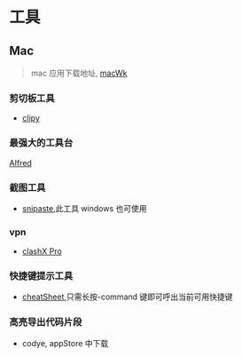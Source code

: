 # 工具

>

## Mac

> mac 应用下载地址, [macWk](https://macwk.com/)

### 剪切板工具

- [clipy](https://clipy-app.com/)

### 最强大的工具台

[AIfred](https://www.alfredapp.com/)

### 截图工具

- [snipaste](https://www.snipaste.com/index.html),此工具 windows 也可使用

### vpn

- [clashX Pro](https://install.appcenter.ms/users/clashx/apps/clashx-pro/distribution_groups/public)

### 快捷键提示工具

- [cheatSheet](https://www.mediaatelier.com/CheatSheet/),只需长按-command 键即可呼出当前可用快捷键

### 高亮导出代码片段

- codye, appStore 中下载
